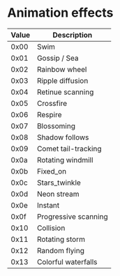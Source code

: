 # Animation effects

| Value | Description          |
|-------|----------------------|
| 0x00  | Swim                 |
| 0x01  | Gossip / Sea         |
| 0x02  | Rainbow wheel        |
| 0x03  | Ripple diffusion     |
| 0x04  | Retinue scanning     |
| 0x05  | Crossfire            |
| 0x06  | Respire              |
| 0x07  | Blossoming           |
| 0x08  | Shadow follows       |
| 0x09  | Comet tail-tracking  |
| 0x0a  | Rotating windmill    |
| 0x0b  | Fixed_on             |
| 0x0c  | Stars_twinkle        |
| 0x0d  | Neon stream          |
| 0x0e  | Instant              |
| 0x0f  | Progressive scanning |
| 0x10  | Collision            |
| 0x11  | Rotating storm       |
| 0x12  | Random flying        |
| 0x13  | Colorful waterfalls  |
